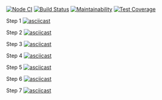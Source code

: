 [![Node CI](https://github.com/raccoonroman/frontend-project-lvl2/workflows/Node.js%20CI/badge.svg)](https://github.com/raccoonroman/frontend-project-lvl2/actions)
[![Build Status](https://travis-ci.com/raccoonroman/frontend-project-lvl2.svg?branch=master)](https://travis-ci.com/raccoonroman/frontend-project-lvl2)
[![Maintainability](https://api.codeclimate.com/v1/badges/557d1309e3c87772fc83/maintainability)](https://codeclimate.com/github/raccoonroman/frontend-project-lvl2/maintainability)
[![Test Coverage](https://api.codeclimate.com/v1/badges/557d1309e3c87772fc83/test_coverage)](https://codeclimate.com/github/raccoonroman/frontend-project-lvl2/test_coverage)


Step 1
[![asciicast](https://asciinema.org/a/eVlTB1QtjxFj1mNxY8HEggOT8.svg)](https://asciinema.org/a/eVlTB1QtjxFj1mNxY8HEggOT8)

Step 2
[![asciicast](https://asciinema.org/a/SgcsWXEBd4LF4IClUufcosIf1.svg)](https://asciinema.org/a/SgcsWXEBd4LF4IClUufcosIf1)

Step 3
[![asciicast](https://asciinema.org/a/PJGmyaaoJczyy35aKFclOcyDD.svg)](https://asciinema.org/a/PJGmyaaoJczyy35aKFclOcyDD)

Step 4
[![asciicast](https://asciinema.org/a/mlGA8Pq2ONmGq7HjO95rlwSo2.svg)](https://asciinema.org/a/mlGA8Pq2ONmGq7HjO95rlwSo2)

Step 5
[![asciicast](https://asciinema.org/a/uZiB22AiONeoxio7oTUirJcyt.svg)](https://asciinema.org/a/uZiB22AiONeoxio7oTUirJcyt)

Step 6
[![asciicast](https://asciinema.org/a/nC2X3SUvoP1D8m8FvDulQ3NVI.svg)](https://asciinema.org/a/nC2X3SUvoP1D8m8FvDulQ3NVI)

Step 7
[![asciicast](https://asciinema.org/a/cAws5yA9LKJ6uwLvNn0pzT3yS.svg)](https://asciinema.org/a/cAws5yA9LKJ6uwLvNn0pzT3yS)
